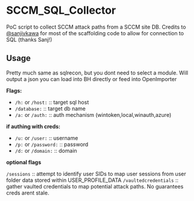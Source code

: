 # SCCM_SQL_Collector

PoC script to collect SCCM attack paths from a SCCM site DB. Credits to [@sanjivkawa](https://x.com/sanjivkawa) for most of the scaffolding code to allow for connection to SQL (thanks Sanj!)

## Usage

Pretty much same as sqlrecon, but you dont need to select a module. Will output a json you can load into BH directly or feed into OpenImporter

**Flags:**

- `/h:` or `/host:` :: target sql host
- `/database:` :: target db name
- `/a:` or `/auth:` :: auth mechanism (wintoken,local,winauth,azure)

**if authing with creds:**

- `/u:` or `/user:` :: username
- `/p:` or `/password:` :: password
- `/d:` or `/domain:` :: domain

**optional flags**

`/sessions` :: attempt to identify user SIDs to map user sessions from user folder data stored within USER_PROFILE_DATA
`/vaultedcredentials` :: gather vaulted credentials to map potential attack paths. No guarantees creds arent stale.


